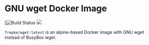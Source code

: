 # GNU wget Docker Image

[![Build Status](https://api.cirrus-ci.com/github/frepke/docker-wget.svg)
[![](https://images.microbadger.com/badges/image/frepke/wget.svg)](https://microbadger.com/images/frepke/wget)

`frepke/wget:latest` is an alpine-based Docker image with GNU wget instead of BusyBox wget.
